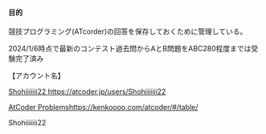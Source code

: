 
#### 目的
競技プログラミング(ATcorder)の回答を保存しておくために管理している。

2024/1/6時点で最新のコンテスト過去問からAとB問題をABC280程度までは受験完了済み

【アカウント名】

[Shohiiiiiii22 ](https://atcoder.jp/users/Shohiiiiiii22)https://atcoder.jp/users/Shohiiiiiii22

[AtCoder Problems](https://kenkoooo.com/atcoder/#/table/)https://kenkoooo.com/atcoder/#/table/

Shohiiiiiii22
